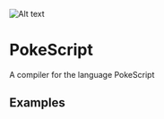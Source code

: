 ![Alt text](../docs/logo.png?raw=true "Title")

# PokeScript

A compiler for the language PokeScript

## Examples
